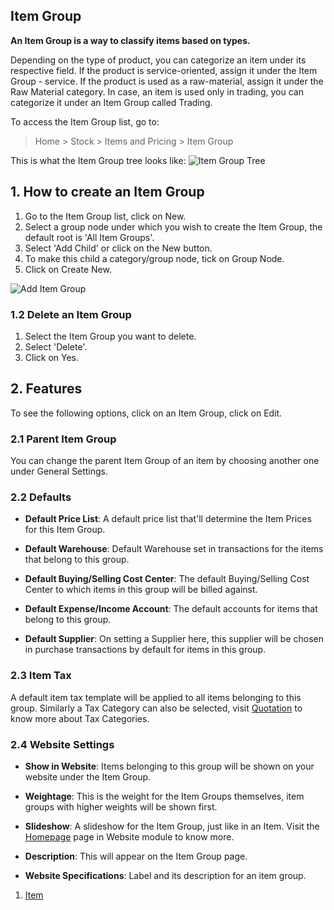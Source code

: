 ## Item Group

**An Item Group is a way to classify items based on types.**

Depending on the type of product, you can categorize an item under its respective field. If the product is service-oriented, assign it under the Item Group - service. If the product is used as a raw-material, assign it under the Raw Material category. In case, an item is used only in trading, you can categorize it under an Item Group called Trading.

To access the Item Group list, go to:

> Home > Stock > Items and Pricing > Item Group

This is what the Item Group tree looks like: ![Item Group Tree](https://docs.erpnext.com/files/item-group-tree.png)

## 1\. How to create an Item Group

1.  Go to the Item Group list, click on New.
2.  Select a group node under which you wish to create the Item Group, the default root is 'All Item Groups'.
3.  Select 'Add Child' or click on the New button.
4.  To make this child a category/group node, tick on Group Node.
5.  Click on Create New.

![Add Item Group](https://docs.erpnext.com/files/item-group-new.gif)

### 1.2 Delete an Item Group

1.  Select the Item Group you want to delete.
2.  Select 'Delete'.
3.  Click on Yes.

## 2\. Features

To see the following options, click on an Item Group, click on Edit.

### 2.1 Parent Item Group

You can change the parent Item Group of an item by choosing another one under General Settings.

### 2.2 Defaults

*   **Default Price List**: A default price list that'll determine the Item Prices for this Item Group.
*   **Default Warehouse**: Default Warehouse set in transactions for the items that belong to this group.
    
*   **Default Buying/Selling Cost Center**: The default Buying/Selling Cost Center to which items in this group will be billed against.
    
*   **Default Expense/Income Account**: The default accounts for items that belong to this group.
*   **Default Supplier**: On setting a Supplier here, this supplier will be chosen in purchase transactions by default for items in this group.

### 2.3 Item Tax

A default item tax template will be applied to all items belonging to this group. Similarly a Tax Category can also be selected, visit [Quotation](https://docs.erpnext.com/docs/v13/user/manual/en/selling/quotation) to know more about Tax Categories.

### 2.4 Website Settings

*   **Show in Website**: Items belonging to this group will be shown on your website under the Item Group.
*   **Weightage**: This is the weight for the Item Groups themselves, item groups with higher weights will be shown first.
*   **Slideshow**: A slideshow for the Item Group, just like in an Item. Visit the [Homepage](https://docs.erpnext.com/docs/v13/user/manual/en/website/homepage) page in Website module to know more.
    
*   **Description**: This will appear on the Item Group page.
    
*   **Website Specifications**: Label and its description for an item group.

1.  [Item](https://docs.erpnext.com/docs/v13/user/manual/en/stock/item)